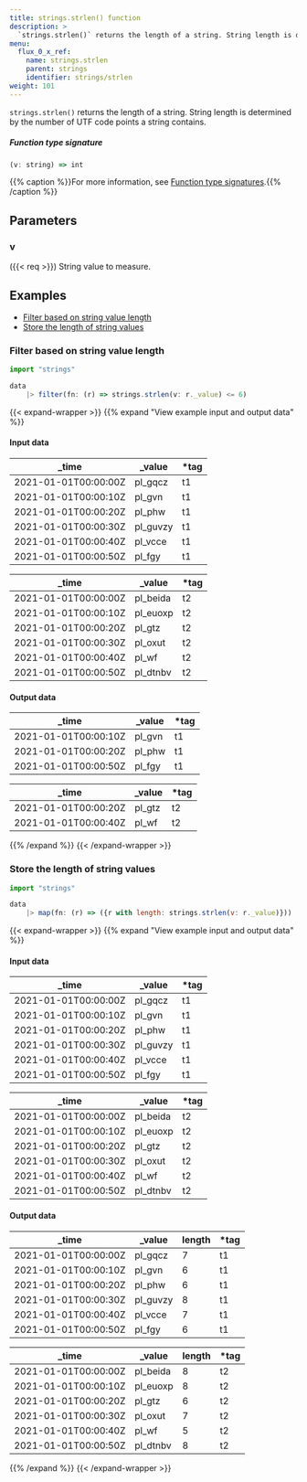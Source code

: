 ```yaml
---
title: strings.strlen() function
description: >
  `strings.strlen()` returns the length of a string. String length is determined by the number of UTF code points a string contains.
menu:
  flux_0_x_ref:
    name: strings.strlen
    parent: strings
    identifier: strings/strlen
weight: 101
---
```


<!------------------------------------------------------------------------------

IMPORTANT: This page was generated from comments in the Flux source code. Any
edits made directly to this page will be overwritten the next time the
documentation is generated. 

To make updates to this documentation, update the function comments above the
function definition in the Flux source code:

https://github.com/influxdata/flux/blob/master/stdlib/strings/strings.flux#L811-L811

Contributing to Flux: https://github.com/influxdata/flux#contributing
Fluxdoc syntax: https://github.com/influxdata/flux/blob/master/docs/fluxdoc.md

------------------------------------------------------------------------------->

`strings.strlen()` returns the length of a string. String length is determined by the number of UTF code points a string contains.



##### Function type signature

```js
(v: string) => int
```

{{% caption %}}For more information, see [Function type signatures](/flux/v0.x/function-type-signatures/).{{% /caption %}}

## Parameters

### v
({{< req >}})
String value to measure.




## Examples

- [Filter based on string value length](#filter-based-on-string-value-length)
- [Store the length of string values](#store-the-length-of-string-values)

### Filter based on string value length

```js
import "strings"

data
    |> filter(fn: (r) => strings.strlen(v: r._value) <= 6)

```

{{< expand-wrapper >}}
{{% expand "View example input and output data" %}}

#### Input data

| _time                | _value   | *tag |
| -------------------- | -------- | ---- |
| 2021-01-01T00:00:00Z | pl_gqcz  | t1   |
| 2021-01-01T00:00:10Z | pl_gvn   | t1   |
| 2021-01-01T00:00:20Z | pl_phw   | t1   |
| 2021-01-01T00:00:30Z | pl_guvzy | t1   |
| 2021-01-01T00:00:40Z | pl_vcce  | t1   |
| 2021-01-01T00:00:50Z | pl_fgy   | t1   |

| _time                | _value   | *tag |
| -------------------- | -------- | ---- |
| 2021-01-01T00:00:00Z | pl_beida | t2   |
| 2021-01-01T00:00:10Z | pl_euoxp | t2   |
| 2021-01-01T00:00:20Z | pl_gtz   | t2   |
| 2021-01-01T00:00:30Z | pl_oxut  | t2   |
| 2021-01-01T00:00:40Z | pl_wf    | t2   |
| 2021-01-01T00:00:50Z | pl_dtnbv | t2   |


#### Output data

| _time                | _value  | *tag |
| -------------------- | ------- | ---- |
| 2021-01-01T00:00:10Z | pl_gvn  | t1   |
| 2021-01-01T00:00:20Z | pl_phw  | t1   |
| 2021-01-01T00:00:50Z | pl_fgy  | t1   |

| _time                | _value  | *tag |
| -------------------- | ------- | ---- |
| 2021-01-01T00:00:20Z | pl_gtz  | t2   |
| 2021-01-01T00:00:40Z | pl_wf   | t2   |

{{% /expand %}}
{{< /expand-wrapper >}}

### Store the length of string values

```js
import "strings"

data
    |> map(fn: (r) => ({r with length: strings.strlen(v: r._value)}))

```

{{< expand-wrapper >}}
{{% expand "View example input and output data" %}}

#### Input data

| _time                | _value   | *tag |
| -------------------- | -------- | ---- |
| 2021-01-01T00:00:00Z | pl_gqcz  | t1   |
| 2021-01-01T00:00:10Z | pl_gvn   | t1   |
| 2021-01-01T00:00:20Z | pl_phw   | t1   |
| 2021-01-01T00:00:30Z | pl_guvzy | t1   |
| 2021-01-01T00:00:40Z | pl_vcce  | t1   |
| 2021-01-01T00:00:50Z | pl_fgy   | t1   |

| _time                | _value   | *tag |
| -------------------- | -------- | ---- |
| 2021-01-01T00:00:00Z | pl_beida | t2   |
| 2021-01-01T00:00:10Z | pl_euoxp | t2   |
| 2021-01-01T00:00:20Z | pl_gtz   | t2   |
| 2021-01-01T00:00:30Z | pl_oxut  | t2   |
| 2021-01-01T00:00:40Z | pl_wf    | t2   |
| 2021-01-01T00:00:50Z | pl_dtnbv | t2   |


#### Output data

| _time                | _value   | length  | *tag |
| -------------------- | -------- | ------- | ---- |
| 2021-01-01T00:00:00Z | pl_gqcz  | 7       | t1   |
| 2021-01-01T00:00:10Z | pl_gvn   | 6       | t1   |
| 2021-01-01T00:00:20Z | pl_phw   | 6       | t1   |
| 2021-01-01T00:00:30Z | pl_guvzy | 8       | t1   |
| 2021-01-01T00:00:40Z | pl_vcce  | 7       | t1   |
| 2021-01-01T00:00:50Z | pl_fgy   | 6       | t1   |

| _time                | _value   | length  | *tag |
| -------------------- | -------- | ------- | ---- |
| 2021-01-01T00:00:00Z | pl_beida | 8       | t2   |
| 2021-01-01T00:00:10Z | pl_euoxp | 8       | t2   |
| 2021-01-01T00:00:20Z | pl_gtz   | 6       | t2   |
| 2021-01-01T00:00:30Z | pl_oxut  | 7       | t2   |
| 2021-01-01T00:00:40Z | pl_wf    | 5       | t2   |
| 2021-01-01T00:00:50Z | pl_dtnbv | 8       | t2   |

{{% /expand %}}
{{< /expand-wrapper >}}
